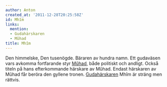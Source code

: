 ```yaml
---
author: Anton
created_at: '2011-12-28T20:25:58Z'
id: Mhîm
links:
  mention:
  - Gudahärskaren
  - Mûhad
title: Mhîm
---
```


Den himmelske, Den tusenögde. Bäraren av hundra namn. Ett gudaväsen vars avkomma fortfarande styr
[Mûhad], både politiskt och andligt. Också titeln på hans efterkommande härskare av Mûhad. Endast
härskaren av Mûhad får beröra den gyllene tronen. [Gudahärskaren] Mhîm är sträng men rättvis.

  [Mûhad]: Mûhad
  [Gudahärskaren]: Gudahärskaren
